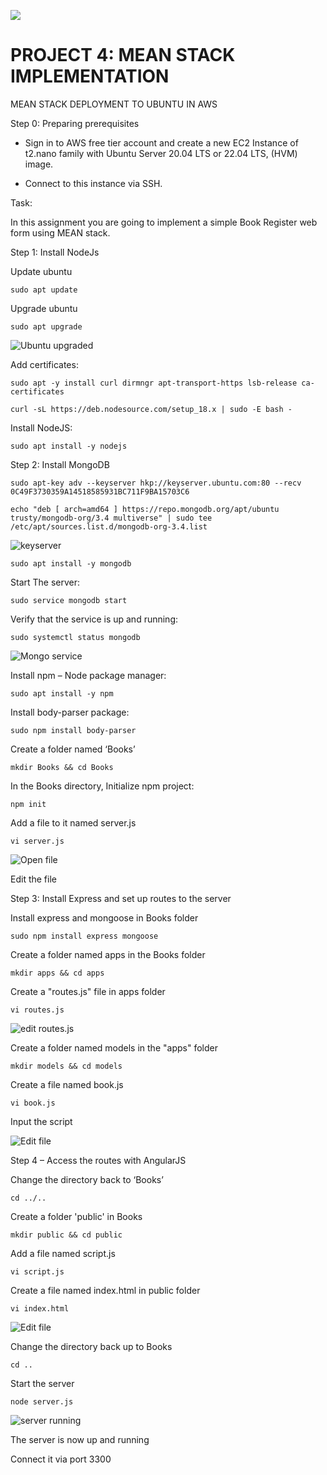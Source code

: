 ![](https://img.shields.io/badge/darey.io-orange)

# PROJECT 4: MEAN STACK IMPLEMENTATION

MEAN STACK DEPLOYMENT TO UBUNTU IN AWS

Step 0:  Preparing prerequisites

- Sign in to AWS free tier account and create a new EC2 Instance of t2.nano family with Ubuntu Server 20.04 LTS or 22.04 LTS, (HVM) image.
  
- Connect to this instance via SSH.

Task:

In this assignment you are going to implement a simple Book Register web form using MEAN stack.

Step 1: Install NodeJs

Update ubuntu

`sudo apt update`


Upgrade ubuntu

`sudo apt upgrade`

![Ubuntu upgraded](project_4_images/1.PNG)

Add certificates:

`sudo apt -y install curl dirmngr apt-transport-https lsb-release ca-certificates`

`curl -sL https://deb.nodesource.com/setup_18.x | sudo -E bash -`

Install NodeJS:

`sudo apt install -y nodejs`



Step 2: Install MongoDB

`sudo apt-key adv --keyserver hkp://keyserver.ubuntu.com:80 --recv 0C49F3730359A14518585931BC711F9BA15703C6`

`echo "deb [ arch=amd64 ] https://repo.mongodb.org/apt/ubuntu trusty/mongodb-org/3.4 multiverse" | sudo tee /etc/apt/sources.list.d/mongodb-org-3.4.list`

![keyserver](project_4_images/1.PNG)

`sudo apt install -y mongodb`

Start The server:

`sudo service mongodb start`

Verify that the service is up and running:

`sudo systemctl status mongodb`

![Mongo service](project_4_images/2.PNG)

Install npm – Node package manager:

`sudo apt install -y npm`



Install body-parser package:

`sudo npm install body-parser`



Create a folder named ‘Books’

`mkdir Books && cd Books`

In the Books directory, Initialize npm project:

`npm init`



Add a file to it named server.js

`vi server.js`

![Open file](project_4_images/3.PNG)

Edit the file


Step 3: Install Express and set up routes to the server

Install express and mongoose in Books folder

`sudo npm install express mongoose`



Create a folder named apps in the Books folder

`mkdir apps && cd apps`


Create a "routes.js" file in apps folder

`vi routes.js`

![edit routes.js](project_4_images/Edit-routesjs.PNG)

Create a folder named models in the "apps" folder

`mkdir models && cd models`



Create a file named book.js

`vi book.js`



Input the script

![Edit file](project_4_images/edit-booksjs.PNG)

Step 4 – Access the routes with AngularJS

Change the directory back to ‘Books’

`cd ../..`

Create a folder 'public' in Books

`mkdir public && cd public`



Add a file named script.js

`vi script.js`





Create a file named index.html in public folder

`vi index.html`



![Edit file](project_4_images/edit-index-html.PNG)

Change the directory back up to Books

`cd ..`

Start the server

`node server.js`

![server running](project_4_images/node.PNG)

The server is now up and running

Connect it via port 3300

